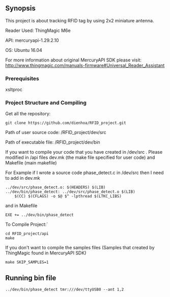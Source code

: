 ## Synopsis
This project is about tracking RFID tag by using 2x2 miniature antenna.

Reader Used: ThingMagic M6e

API: mercuryapi-1.29.2.10

OS: Ubuntu 16.04

For more information about original MercuryAPI SDK please visit: http://www.thingmagic.com/manuals-firmware#Universal_Reader_Assistant

### Prerequisites

xsltproc

### Project Structure and Compiling

Get all the repository:

```
git clone https://github.com/dienhoa/RFID_project.git
```
Path of user source code: /RFID_project/dev/src


Path of executable file: /RFID_project/dev/bin 

If you want to compile your code that you have created in /dev/src . Please modified in /api files dev.mk (the make file specified for user code) and Makefile (main makefile)

For Example if I wrote a source code phase_detect.c in /dev/src then I need to add in dev.mk
```
../dev/src/phase_detect.o: $(HEADERS) $(LIB)
../dev/bin/phase_detect: ../dev/src/phase_detect.o $(LIB)
	$(CC) $(CFLAGS) -o $@ $^ -lpthread $(LTKC_LIBS)
```
and in Makefile
```
EXE += ../dev/bin/phase_detect
```
To Compile Project:`
```
cd RFID_project/api
make
```
If you don't want to compile the samples files (Samples that created by ThingMagic found in MercuryAPI SDK)
```
make SKIP_SAMPLES=1
```

## Running bin file
```
../dev/bin/phase_detect tmr:///dev/ttyUSB0 --ant 1,2
```
